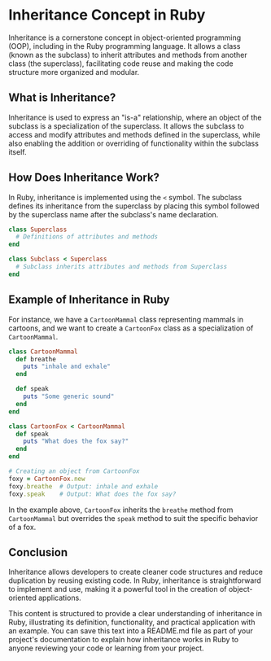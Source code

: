 
# Inheritance Concept in Ruby

Inheritance is a cornerstone concept in object-oriented programming (OOP), including in the Ruby programming language. It allows a class (known as the subclass) to inherit attributes and methods from another class (the superclass), facilitating code reuse and making the code structure more organized and modular.

## What is Inheritance?

Inheritance is used to express an "is-a" relationship, where an object of the subclass is a specialization of the superclass. It allows the subclass to access and modify attributes and methods defined in the superclass, while also enabling the addition or overriding of functionality within the subclass itself.

## How Does Inheritance Work?

In Ruby, inheritance is implemented using the `<` symbol. The subclass defines its inheritance from the superclass by placing this symbol followed by the superclass name after the subclass's name declaration.

```ruby
class Superclass
  # Definitions of attributes and methods
end

class Subclass < Superclass
  # Subclass inherits attributes and methods from Superclass
end
```

## Example of Inheritance in Ruby

For instance, we have a `CartoonMammal` class representing mammals in cartoons, and we want to create a `CartoonFox` class as a specialization of `CartoonMammal`.

```ruby
class CartoonMammal
  def breathe
    puts "inhale and exhale"
  end

  def speak
    puts "Some generic sound"
  end
end

class CartoonFox < CartoonMammal
  def speak
    puts "What does the fox say?"
  end
end

# Creating an object from CartoonFox
foxy = CartoonFox.new
foxy.breathe  # Output: inhale and exhale
foxy.speak    # Output: What does the fox say?

```

In the example above, `CartoonFox` inherits the `breathe` method from `CartoonMammal` but overrides the `speak` method to suit the specific behavior of a fox.

## Conclusion

Inheritance allows developers to create cleaner code structures and reduce duplication by reusing existing code. In Ruby, inheritance is straightforward to implement and use, making it a powerful tool in the creation of object-oriented applications.


This content is structured to provide a clear understanding of inheritance in Ruby, illustrating its definition, functionality, and practical application with an example. You can save this text into a README.md file as part of your project's documentation to explain how inheritance works in Ruby to anyone reviewing your code or learning from your project.
